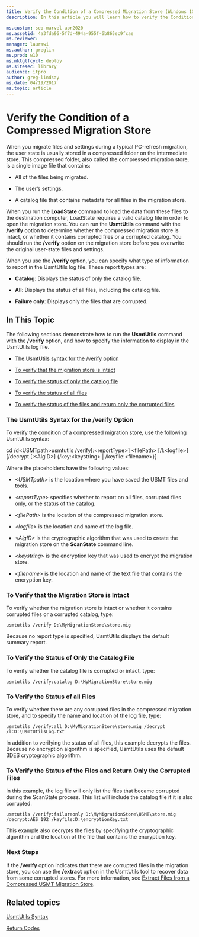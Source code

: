 ```yaml
---
title: Verify the Condition of a Compressed Migration Store (Windows 10)
description: In this article you will learn how to verify the Condition of a Compressed Migration Store by displaying information in the UsmtUtils log file.

ms.custom: seo-marvel-apr2020
ms.assetid: 4a3fda96-5f7d-494a-955f-6b865ec9fcae
ms.reviewer: 
manager: laurawi
ms.author: greglin
ms.prod: w10
ms.mktglfcycl: deploy
ms.sitesec: library
audience: itpro
author: greg-lindsay
ms.date: 04/19/2017
ms.topic: article
---
```


# Verify the Condition of a Compressed Migration Store


When you migrate files and settings during a typical PC-refresh migration, the user state is usually stored in a compressed folder on the intermediate store. This compressed folder, also called the compressed migration store, is a single image file that contains:

-   All of the files being migrated.

-   The user’s settings.

-   A catalog file that contains metadata for all files in the migration store.

When you run the **LoadState** command to load the data from these files to the destination computer, LoadState requires a valid catalog file in order to open the migration store. You can run the **UsmtUtils** command with the **/verify** option to determine whether the compressed migration store is intact, or whether it contains corrupted files or a corrupted catalog. You should run the **/verify** option on the migration store before you overwrite the original user-state files and settings.

When you use the **/verify** option, you can specify what type of information to report in the UsmtUtils log file. These report types are:

-   **Catalog**: Displays the status of only the catalog file.

-   **All**: Displays the status of all files, including the catalog file.

-   **Failure only**: Displays only the files that are corrupted.

## In This Topic


The following sections demonstrate how to run the **UsmtUtils** command with the **/verify** option, and how to specify the information to display in the UsmtUtils log file.

-   [The UsmtUtils syntax for the /verify option](#bkmk-verifysyntax)

-   [To verify that the migration store is intact](#bkmk-verifyintactstore)

-   [To verify the status of only the catalog file](#bkmk-verifycatalog)

-   [To verify the status of all files](#bkmk-verifyallfiles)

-   [To verify the status of the files and return only the corrupted files](#bkmk-returncorrupted)

### <a href="" id="bkmk-verifysyntax"></a>The UsmtUtils Syntax for the /verify Option

To verify the condition of a compressed migration store, use the following UsmtUtils syntax:

cd /d&lt;USMTpath&gt;usmtutils /verify\[:&lt;reportType&gt;\] &lt;filePath&gt; \[/l:&lt;logfile&gt;\] \[/decrypt \[:&lt;AlgID&gt;\] {/key:&lt;keystring&gt; | /keyfile:&lt;filename&gt;}\]

Where the placeholders have the following values:

-   *&lt;USMTpath&gt;* is the location where you have saved the USMT files and tools.

-   *&lt;reportType&gt;* specifies whether to report on all files, corrupted files only, or the status of the catalog.

-   *&lt;filePath&gt;* is the location of the compressed migration store.

-   *&lt;logfile&gt;* is the location and name of the log file.

-   *&lt;AlgID&gt;* is the cryptographic algorithm that was used to create the migration store on the **ScanState** command line.

-   *&lt;keystring&gt;* is the encryption key that was used to encrypt the migration store.

-   *&lt;filename&gt;* is the location and name of the text file that contains the encryption key.

### <a href="" id="bkmk-verifyintactstore"></a>To Verify that the Migration Store is Intact

To verify whether the migration store is intact or whether it contains corrupted files or a corrupted catalog, type:

``` syntax
usmtutils /verify D:\MyMigrationStore\store.mig
```

Because no report type is specified, UsmtUtils displays the default summary report.

### <a href="" id="bkmk-verifycatalog"></a>To Verify the Status of Only the Catalog File

To verify whether the catalog file is corrupted or intact, type:

``` syntax
usmtutils /verify:catalog D:\MyMigrationStore\store.mig
```

### <a href="" id="bkmk-verifyallfiles"></a>To Verify the Status of all Files

To verify whether there are any corrupted files in the compressed migration store, and to specify the name and location of the log file, type:

`usmtutils /verify:all D:\MyMigrationStore\store.mig /decrypt /l:D:\UsmtUtilsLog.txt`

In addition to verifying the status of all files, this example decrypts the files. Because no encryption algorithm is specified, UsmtUtils uses the default 3DES cryptographic algorithm.

### <a href="" id="bkmk-returncorrupted"></a>To Verify the Status of the Files and Return Only the Corrupted Files

In this example, the log file will only list the files that became corrupted during the ScanState process. This list will include the catalog file if it is also corrupted.

``` syntax
usmtutils /verify:failureonly D:\MyMigrationStore\USMT\store.mig /decrypt:AES_192 /keyfile:D:\encryptionKey.txt
```

This example also decrypts the files by specifying the cryptographic algorithm and the location of the file that contains the encryption key.

### Next Steps

If the **/verify** option indicates that there are corrupted files in the migration store, you can use the **/extract** option in the UsmtUtils tool to recover data from some corrupted stores. For more information, see [Extract Files from a Compressed USMT Migration Store](usmt-extract-files-from-a-compressed-migration-store.md).

## Related topics


[UsmtUtils Syntax](usmt-utilities.md)

[Return Codes](usmt-return-codes.md)

 

 





